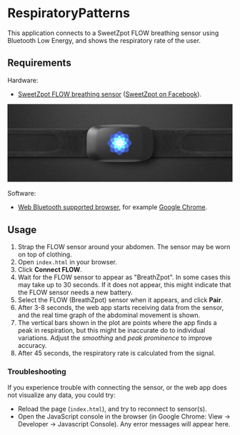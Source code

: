 # RespiratoryPatterns

This application connects to a SweetZpot FLOW breathing sensor using Bluetooth
Low Energy, and shows the respiratory rate of the user.

## Requirements

Hardware:

* [SweetZpot FLOW breathing sensor](https://www.sweetzpot.com/flow) ([SweetZpot
  on Facebook](https://www.facebook.com/sweetzpot)).

![The SweetZpot FLOW sensor.](img/flow.jpg)

Software:

* [Web Bluetooth supported browser](https://caniuse.com/#feat=web-bluetooth),
  for example [Google Chrome](https://www.google.com/chrome/).


## Usage

1. Strap the FLOW sensor around your abdomen. The sensor may be worn on top of
   clothing.
2. Open `index.html` in your browser.
3. Click **Connect FLOW**.
4. Wait for the FLOW sensor to appear as "BreathZpot". In some cases this may
   take up to 30 seconds. If it does not appear, this might indicate that the
   FLOW sensor needs a new battery.
5. Select the FLOW (BreathZpot) sensor when it appears, and click **Pair**.
6. After 3-8 seconds, the web app starts receiving data from the sensor, and the
   real time graph of the abdominal movement is shown.
7. The vertical bars shown in the plot are points where the app finds a peak in
   respiration, but this might be inaccurate do to individual variations. Adjust
   the *smoothing* and *peak prominence* to improve accuracy.
8. After 45 seconds, the respiratory rate is calculated from the signal.


### Troubleshooting

If you experience trouble with connecting the sensor, or the web app does not
visualize any data, you could try:

- Reload the page (`index.html`), and try to reconnect to sensor(s).
- Open the JavaScript console in the browser (in Google Chrome: View ->
  Developer -> Javascript Console). Any error messages will appear here.

